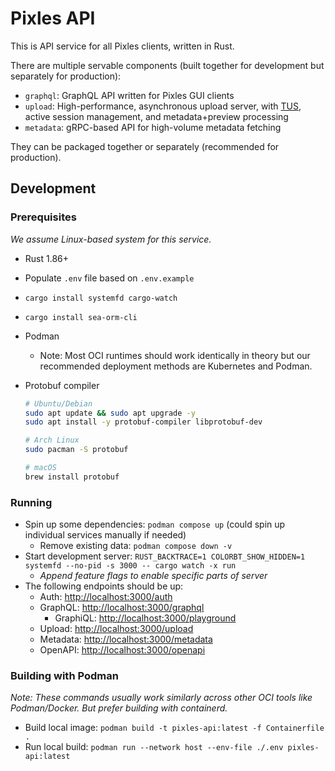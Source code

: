 # Pixles API

This is API service for all Pixles clients, written in Rust.

There are multiple servable components (built together for development but separately for production):

- `graphql`: GraphQL API written for Pixles GUI clients
- `upload`: High-performance, asynchronous upload server, with [TUS](https://tus.io/protocols/resumable-upload), active session management, and metadata+preview processing
- `metadata`: gRPC-based API for high-volume metadata fetching

<!-- TODO: Elaborate more on the responsibilities, goals, technical requirements of each component -->

They can be packaged together or separately (recommended for production).

## Development

### Prerequisites

_We assume Linux-based system for this service._

- Rust 1.86+
- Populate `.env` file based on `.env.example`
- `cargo install systemfd cargo-watch`
- `cargo install sea-orm-cli`
- Podman
  - Note: Most OCI runtimes should work identically in theory but our recommended deployment methods are Kubernetes and Podman.
- Protobuf compiler

  ```bash
  # Ubuntu/Debian
  sudo apt update && sudo apt upgrade -y
  sudo apt install -y protobuf-compiler libprotobuf-dev
  ```

  ```bash
  # Arch Linux
  sudo pacman -S protobuf
  ```

  ```bash
  # macOS
  brew install protobuf
  ```

### Running

- Spin up some dependencies: `podman compose up` (could spin up individual services manually if needed)
  - Remove existing data: `podman compose down -v`
- Start development server: `RUST_BACKTRACE=1 COLORBT_SHOW_HIDDEN=1 systemfd --no-pid -s 3000 -- cargo watch -x run`
  - _Append feature flags to enable specific parts of server_
- The following endpoints should be up:
  - Auth: <http://localhost:3000/auth>
  - GraphQL: <http://localhost:3000/graphql>
    - GraphiQL: <http://localhost:3000/playground>
  - Upload: <http://localhost:3000/upload>
  - Metadata: <http://localhost:3000/metadata>
  - OpenAPI: <http://localhost:3000/openapi>

### Building with Podman

_Note: These commands usually work similarly across other OCI tools like Podman/Docker. But prefer building with containerd._

- Build local image: `podman build -t pixles-api:latest -f Containerfile .`
- Run local build: `podman run --network host --env-file ./.env pixles-api:latest`
